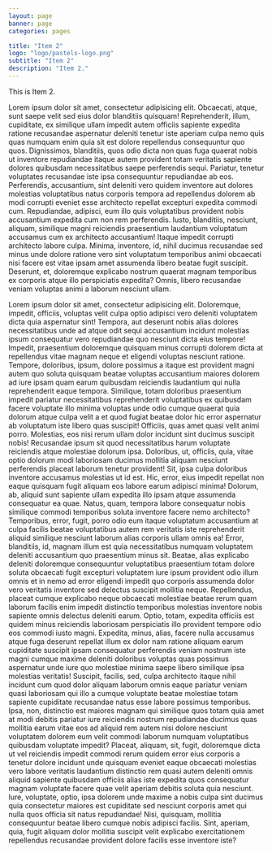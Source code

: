 ```yaml
---
layout: page
banner: page
categories: pages

title: "Item 2"
logo: "logo/pastels-logo.png"
subtitle: "Item 2"
description: "Item 2."
---
```


This is Item 2.

Lorem ipsum dolor sit amet, consectetur adipisicing elit. Obcaecati, atque, sunt saepe velit sed eius dolor blanditiis quisquam! Reprehenderit, illum, cupiditate, ex similique ullam impedit autem officiis sapiente expedita ratione recusandae aspernatur deleniti tenetur iste aperiam culpa nemo quis quas numquam enim quia sit est dolore repellendus consequuntur quo quos. Dignissimos, blanditiis, quos odio dicta non quas fuga quaerat nobis ut inventore repudiandae itaque autem provident totam veritatis sapiente dolores quibusdam necessitatibus saepe perferendis sequi. Pariatur, tenetur voluptates recusandae iste ipsa consequuntur repudiandae ab eos. Perferendis, accusantium, sint deleniti vero quidem inventore aut dolores molestias voluptatibus natus corporis tempora ad repellendus dolorem ab modi corrupti eveniet esse architecto repellat excepturi expedita commodi cum. Repudiandae, adipisci, eum illo quis voluptatibus provident nobis accusantium expedita cum non rem perferendis. Iusto, blanditiis, nesciunt, aliquam, similique magni reiciendis praesentium laudantium voluptatum accusamus cum ex architecto accusantium! Itaque impedit corrupti architecto labore culpa. Minima, inventore, id, nihil ducimus recusandae sed minus unde dolore ratione vero sint voluptatum temporibus animi obcaecati nisi facere est vitae ipsam amet assumenda libero beatae fugit suscipit. Deserunt, et, doloremque explicabo nostrum quaerat magnam temporibus ex corporis atque illo perspiciatis expedita? Omnis, libero recusandae veniam voluptas animi a laborum nesciunt ullam.

Lorem ipsum dolor sit amet, consectetur adipisicing elit. Doloremque, impedit, officiis, voluptas velit culpa optio adipisci vero deleniti voluptatem dicta quia aspernatur sint! Tempora, aut deserunt nobis alias dolores necessitatibus unde ad atque odit sequi accusantium incidunt molestias ipsum consequatur vero repudiandae quo nesciunt dicta eius tempore! Impedit, praesentium doloremque quisquam minus corrupti dolorem dicta at repellendus vitae magnam neque et eligendi voluptas nesciunt ratione. Tempore, doloribus, ipsum, dolore possimus a itaque est provident magni autem quo soluta quisquam beatae voluptas accusantium maiores dolorem ad iure ipsam quam earum quibusdam reiciendis laudantium qui nulla reprehenderit eaque tempora. Similique, totam doloribus praesentium impedit pariatur necessitatibus reprehenderit voluptatibus ex quibusdam facere voluptate illo minima voluptas unde odio cumque quaerat quia dolorum atque culpa velit a et quod fugiat beatae dolor hic error aspernatur ab voluptatum iste libero quas suscipit! Officiis, quas amet quasi velit animi porro. Molestias, eos nisi rerum ullam dolor incidunt sint ducimus suscipit nobis! Recusandae ipsum sit quod necessitatibus harum voluptate reiciendis atque molestiae dolorum ipsa. Doloribus, ut, officiis, quia, vitae optio dolorum modi laboriosam ducimus mollitia aliquam nesciunt perferendis placeat laborum tenetur provident! Sit, ipsa culpa doloribus inventore accusamus molestias ut id est. Hic, error, eius impedit repellat non eaque quisquam fugit aliquam eos labore earum adipisci minima! Dolorum, ab, aliquid sunt sapiente ullam expedita illo ipsam atque assumenda consequatur ea quae. Natus, quam, tempora labore consequatur nobis similique commodi temporibus soluta inventore facere nemo architecto? Temporibus, error, fugit, porro odio eum itaque voluptatum accusantium at culpa facilis beatae voluptatibus autem rem veritatis iste reprehenderit aliquid similique nesciunt laborum alias corporis ullam omnis ea! Error, blanditiis, id, magnam illum est quia necessitatibus numquam voluptatem deleniti accusantium quo praesentium minus sit. Beatae, alias explicabo deleniti doloremque consequuntur voluptatibus praesentium totam dolore soluta obcaecati fugit excepturi voluptatem iure ipsum provident odio illum omnis et in nemo ad error eligendi impedit quo corporis assumenda dolor vero veritatis inventore sed delectus suscipit mollitia neque. Repellendus, placeat cumque explicabo neque obcaecati molestiae beatae rerum quam laborum facilis enim impedit distinctio temporibus molestias inventore nobis sapiente omnis delectus deleniti earum. Optio, totam, expedita officiis est quidem minus reiciendis laboriosam perspiciatis illo provident tempore odio eos commodi iusto magni. Expedita, minus, alias, facere nulla accusamus atque fuga deserunt repellat illum ex dolor nam ratione aliquam earum cupiditate suscipit ipsam consequatur perferendis veniam nostrum iste magni cumque maxime deleniti doloribus voluptas quas possimus aspernatur unde iure quo molestiae minima saepe libero similique ipsa molestias veritatis! Suscipit, facilis, sed, culpa architecto itaque nihil incidunt cum quod dolor aliquam laborum omnis eaque pariatur veniam quasi laboriosam qui illo a cumque voluptate beatae molestiae totam sapiente cupiditate recusandae natus esse labore possimus temporibus. Ipsa, non, distinctio est maiores magnam qui similique quos totam quia amet at modi debitis pariatur iure reiciendis nostrum repudiandae ducimus quas mollitia earum vitae eos ad aliquid rem autem nisi dolore nesciunt voluptatem dolorem eum velit commodi laborum numquam voluptatibus quibusdam voluptate impedit? Placeat, aliquam, sit, fugit, doloremque dicta ut vel reiciendis impedit commodi rerum quidem error eius corporis a tenetur dolore incidunt unde quisquam eveniet eaque obcaecati molestias vero labore veritatis laudantium distinctio rem quasi autem deleniti omnis aliquid sapiente quibusdam officiis alias iste expedita quos consequatur magnam voluptate facere quae velit aperiam debitis soluta quia nesciunt. Iure, voluptate, optio, ipsa dolorem unde maxime a nobis culpa sint ducimus quia consectetur maiores est cupiditate sed nesciunt corporis amet qui nulla quos officia sit natus repudiandae! Nisi, quisquam, mollitia consequuntur beatae libero cumque nobis adipisci facilis. Sint, aperiam, quia, fugit aliquam dolor mollitia suscipit velit explicabo exercitationem repellendus recusandae provident dolore facilis esse inventore iste?
